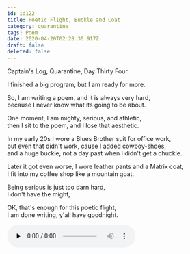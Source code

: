 ```yaml
---
id: id122
title: Poetic Flight, Buckle and Coat
category: quarantine
tags: Poem
date: 2020-04-20T02:28:30.917Z
draft: false
deleted: false
---
```


Captain's Log, Quarantine, Day Thirty Four.  

I finished a big program, but I am ready for more.  

So, I am writing a poem, and it is always very hard,  
because I never know what its going to be about.  

One moment, I am mighty, serious, and athletic,  
then I sit to the poem, and I lose that aesthetic.  

In my early 20s I wore a Blues Brother suit for office work,  
but even that didn't work, cause I added cowboy-shoes,  
and a huge buckle, not a day past when I didn't get a chuckle.  

Later it got even worse, I wore leather pants and a Matrix coat,  
I fit into my coffee shop like a mountain goat.  

Being serious is just too darn hard,  
I don't have the might,  

OK, that's enough for this poetic flight,  
I am done writing, y'all have goodnight.  

<audio controls="" preload="none" class="rounded"><source src="poems/day34.mp3" type="audio/mpeg"></audio>
